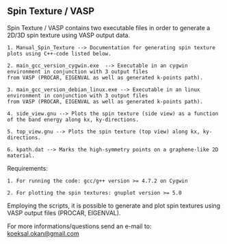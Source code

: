 
## Spin Texture / VASP

Spin Texture / VASP contains two executable files in order to generate a 2D/3D spin texture using VASP output data. 

```
1. Manual_Spin_Texture --> Documentation for generating spin texture plots using C++-code listed below.

2. main_gcc_version_cygwin.exe  --> Executable in an cygwin environment in conjunction with 3 output files
from VASP (PROCAR, EIGENVAL as well as generated k-points path).

3. main_gcc_version_debian_linux.exe --> Executable in an linux environment in conjunction with 3 output files
from VASP (PROCAR, EIGENVAL as well as generated k-points path).

4. side_view.gnu --> Plots the spin texture (side view) as a function of the band energy along kx, ky-directions. 

5. top_view.gnu --> Plots the spin texture (top view) along kx, ky-directions. 

6. kpath.dat --> Marks the high-symmetry points on a graphene-like 2D material. 
```

Requirements:
```
1. For running the code: gcc/g++ version >= 4.7.2 on Cygwin

2. For plotting the spin textures: gnuplot version >= 5.0
```
Employing the scripts, it is possible to generate and plot spin textures using VASP output files (PROCAR, EIGENVAL).    

For more informations/questions send an e-mail to: koeksal.okan@gmail.com
